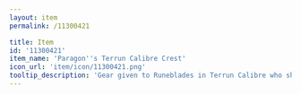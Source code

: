 ```yaml
---
layout: item
permalink: /11300421

title: Item
id: '11300421'
item_name: 'Paragon''s Terrun Calibre Crest'
icon_url: 'item/icon/11300421.png'
tooltip_description: 'Gear given to Runeblades in Terrun Calibre who show superior skill in both magic and swordsmanship.'
---
```

